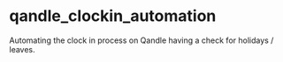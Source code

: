 # qandle_clockin_automation
Automating the clock in process on Qandle having a check for holidays / leaves. 

